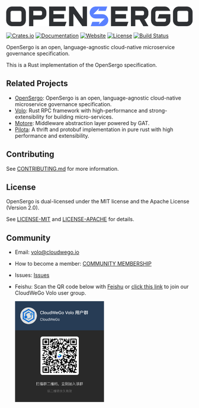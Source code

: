 ![OpenSergo](https://github.com/volo-rs/opensergo/raw/main/.github/assets/opensergo-logo.svg?sanitize=true)

[![Crates.io](https://img.shields.io/crates/v/opensergo)](https://crates.io/crates/opensergo)
[![Documentation](https://docs.rs/opensergo/badge.svg)](https://docs.rs/opensergo)
[![Website](https://img.shields.io/website?up_message=opensergo&url=https%3A%2F%2Fopensergo.io%2F)](https://opensergo.io/)
[![License](https://img.shields.io/crates/l/opensergo)](#license)
[![Build Status][actions-badge]][actions-url]

[actions-badge]: https://github.com/volo-rs/opensergo/actions/workflows/ci.yaml/badge.svg
[actions-url]: https://github.com/volo-rs/opensergo/actions

OpenSergo is an open, language-agnostic cloud-native microservice governance specification.

This is a Rust implementation of the OpenSergo specification.

## Related Projects

- [OpenSergo][OpenSergo]: OpenSergo is an open, language-agnostic cloud-native microservice governance specification.
- [Volo][Volo]: Rust RPC framework with high-performance and strong-extensibility for building micro-services.
- [Motore][Motore]: Middleware abstraction layer powered by GAT.
- [Pilota][Pilota]: A thrift and protobuf implementation in pure rust with high performance and extensibility.

## Contributing

See [CONTRIBUTING.md](https://github.com/volo-rs/opensergo/blob/main/CONTRIBUTING.md) for more information.

## License

OpenSergo is dual-licensed under the MIT license and the Apache License (Version 2.0).

See [LICENSE-MIT](https://github.com/volo-rs/opensergo/blob/main/LICENSE-MIT) and [LICENSE-APACHE](https://github.com/volo-rs/opensergo/blob/main/LICENSE-APACHE) for details.

## Community

- Email: [volo@cloudwego.io](mailto:volo@cloudwego.io)
- How to become a member: [COMMUNITY MEMBERSHIP](https://github.com/cloudwego/community/blob/main/COMMUNITY_MEMBERSHIP.md)
- Issues: [Issues](https://github.com/volo-rs/opensergo/issues)
- Feishu: Scan the QR code below with [Feishu](https://www.feishu.cn/) or [click this link](https://applink.feishu.cn/client/chat/chatter/add_by_link?link_token=b34v5470-8e4d-4c7d-bf50-8b2917af026b) to join our CloudWeGo Volo user group.

  <img src="https://github.com/volo-rs/opensergo/raw/main/.github/assets/volo-feishu-user-group.png" alt="Volo user group" width="50%" height="50%" />

[OpenSergo]: https://opensergo.io/
[Volo]: https://github.com/cloudwego/volo
[Motore]: https://github.com/cloudwego/motore
[Pilota]: https://github.com/cloudwego/pilota
